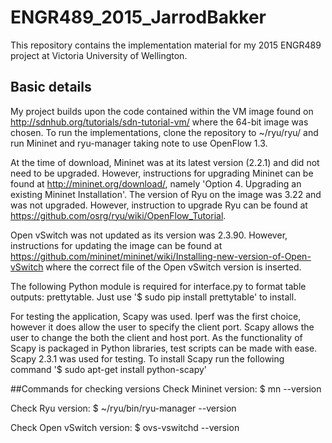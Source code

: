 # ENGR489_2015_JarrodBakker
This repository contains the implementation material for my 2015 ENGR489 project at Victoria University of Wellington.

## Basic details
My project builds upon the code contained within the VM image found on http://sdnhub.org/tutorials/sdn-tutorial-vm/ where the 64-bit image was chosen. To run the implementations, clone the repository to ~/ryu/ryu/<directory name here> and run Mininet and ryu-manager taking note to use OpenFlow 1.3.

At the time of download, Mininet was at its latest version (2.2.1) and did not need to be upgraded. However, instructions for upgrading Mininet can be found at http://mininet.org/download/, namely 'Option 4. Upgrading an existing Mininet Installation'. The version of Ryu on the image was 3.22 and was not upgraded. However, instruction to upgrade Ryu can be found at https://github.com/osrg/ryu/wiki/OpenFlow_Tutorial.

Open vSwitch was not updated as its version was 2.3.90. However, instructions for updating the image can be found at https://github.com/mininet/mininet/wiki/Installing-new-version-of-Open-vSwitch where the correct file of the Open vSwitch version is inserted.

The following Python module is required for interface.py to format table outputs: prettytable. Just use '$ sudo pip install prettytable' to install.

For testing the application, Scapy was used. Iperf was the first choice, however it does allow the user to specify the client port. Scapy allows the user to change the both the client and host port. As the functionality of Scapy is packaged in Python libraries, test scripts can be made with ease. Scapy 2.3.1 was used for testing. To install Scapy run the following command '$ sudo apt-get install python-scapy'

##Commands for checking versions
Check Mininet version:
    $ mn --version

Check Ryu version:
    $ ~/ryu/bin/ryu-manager --version

Check Open vSwitch version:
    $ ovs-vswitchd --version
